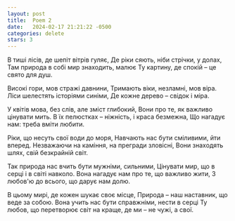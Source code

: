 ```yaml
---
layout: post
title:  Poem 2
date:   2024-02-17 21:21:22 -0500
categories: delete
stars: 3
---
```


В тиші лісів, де шепіт вітрів гуляє,
Де ріки сяють, ніби стрічки, у долах,
Там природа в собі мир знаходить, малює
Ту картину, де спокій – це свято для душ.

Високі гори, мов стражі давнини,
Тримають віки, незламні, мов віра.
Ліси шелестять історіями синіми,
Де кожне дерево – свідок і міра.

У квітів мова, без слів, але зміст глибокий,
Вони про те, як важливо цінувати мить.
В їх пелюстках – ніжність, і краса безмежна,
Що нагадує нам: треба вміти любити.

Ріки, що несуть свої води до моря,
Навчають нас бути сміливими, йти вперед.
Незважаючи на каміння, на прегради зловісні,
Вони знаходять шлях, свій безкрайній світ.

Так природа нас вчить бути мужніми, сильними,
Цінувати мир, що в серці і в світі навколо.
Вона нагадує нам про те, що важливо жити,
З любов'ю до всього, що дарує нам долю.

В цьому мирі, де кожен шукає своє місце,
Природа – наш наставник, що веде за собою.
Вона учить нас бути справжніми, нести в серці
Ту любов, що перетворює світ на краще, де ми – не чужі, а свої.